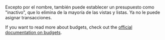 Excepto por el nombre, también puede establecer un presupuesto como "inactivo", que lo elimina de la mayoría de las vistas y listas. Ya no le puede asignar transacciones.

If you want to read more about budgets, check out the [official documentation on budgets](https://docs.firefly-iii.org/concepts/budgets).